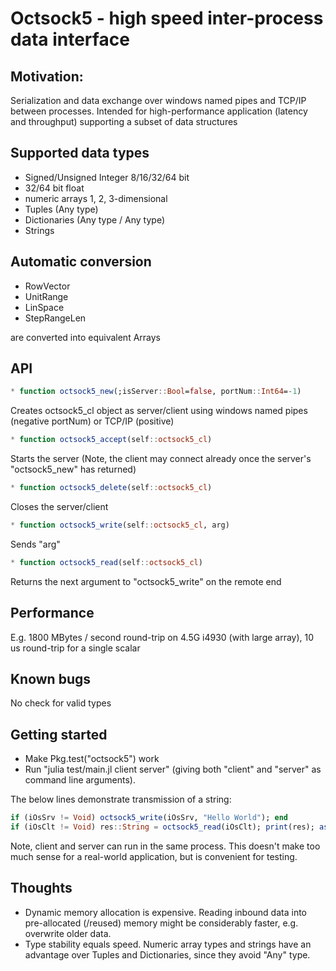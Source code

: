 # Octsock5 - high speed inter-process data interface #

## Motivation: ##
Serialization and data exchange over windows named pipes and TCP/IP between processes.
Intended for high-performance application (latency and throughput) supporting a subset of data structures

## Supported data types ##
* Signed/Unsigned Integer 8/16/32/64 bit
* 32/64 bit float
* numeric arrays 1, 2, 3-dimensional
* Tuples (Any type)
* Dictionaries (Any type / Any type)
* Strings

## Automatic conversion ##
* RowVector
* UnitRange
* LinSpace
* StepRangeLen

are converted into equivalent Arrays

## API ##
```julia
* function octsock5_new(;isServer::Bool=false, portNum::Int64=-1)
```

Creates octsock5_cl object as server/client using windows named pipes (negative portNum) or TCP/IP (positive)

```julia
* function octsock5_accept(self::octsock5_cl)
```

Starts the server (Note, the client may connect already once the server's "octsock5_new" has returned)

```julia
* function octsock5_delete(self::octsock5_cl)
```

Closes the server/client

```julia
* function octsock5_write(self::octsock5_cl, arg)
```

Sends "arg"

```julia
* function octsock5_read(self::octsock5_cl)
```

Returns the next argument to "octsock5_write" on the remote end

## Performance ##
E.g. 1800 MBytes / second round-trip on 4.5G i4930 (with large array), 10 us round-trip for a single scalar

## Known bugs ##
No check for valid types

## Getting started ##
* Make Pkg.test("octsock5") work
* Run "julia test/main.jl client server" (giving both "client" and "server" as command line arguments).

The below lines demonstrate transmission of a string:
```julia
if (iOsSrv != Void) octsock5_write(iOsSrv, "Hello World"); end
if (iOsClt != Void) res::String = octsock5_read(iOsClt); print(res); assert(res == "Hello World"); end
```
    
Note, client and server can run in the same process. This doesn't make too much sense for a real-world application, but is convenient for testing.

## Thoughts ##
* Dynamic memory allocation is expensive. Reading inbound data into pre-allocated (/reused) memory might be considerably faster, e.g. overwrite older data.
* Type stability equals speed. Numeric array types and strings have an advantage over Tuples and Dictionaries, since they avoid "Any" type.
